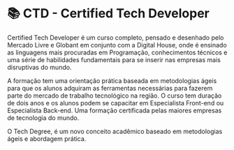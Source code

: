 # 📚 CTD - Certified Tech Developer

Certified Tech Developer é um curso completo, pensado e desenhado pelo Mercado Livre e Globant em conjunto com a Digital House, onde é ensinado as linguagens mais procuradas em Programação, conhecimentos técnicos e uma série de habilidades fundamentais para se inserir nas empresas mais disruptivas do mundo.

A formação tem uma orientação prática baseada em metodologias ágeis para que os alunos adquiram as ferramentas necessárias para fazerem parte do mercado de trabalho tecnológico
na região. O curso tem duração de dois anos e os alunos podem se capacitar em Especialista Front-end ou Especialista Back-end.
Uma formação certificada pelas maiores empresas de tecnologia do mundo.

O Tech Degree, é um novo conceito acadêmico baseado em metodologias ágeis e abordagem prática. 

